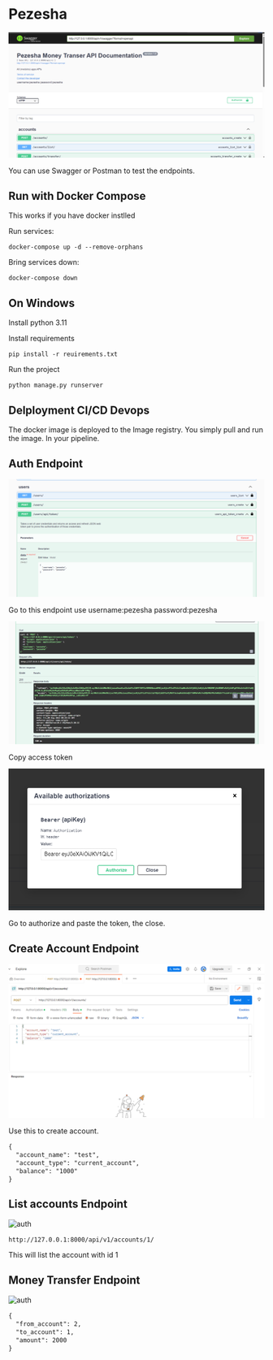 # Pezesha

![Pezesha](./pezesha.png)

You can use Swagger or Postman to test the endpoints.

## Run with Docker Compose

This works if you have docker instlled

Run services:
```
docker-compose up -d --remove-orphans
```

Bring services down:
```
docker-compose down
```

## On Windows

Install python 3.11

Install requirements
```
pip install -r reuirements.txt
```

Run the project
```
python manage.py runserver
```

## Delployment CI/CD Devops

The docker image is deployed to the Image registry. You simply pull and run the image. In your pipeline.

## Auth Endpoint

![auth](./auth.png)

Go to this endpoint use username:pezesha password:pezesha 

![auth](./accesstoken.png)

Copy access token

![auth](./token.png)

Go to authorize and paste the token, the close.

## Create Account Endpoint

![auth](./create.png)

Use this to create account.

```
{
  "account_name": "test",
  "account_type": "current_account",
  "balance": "1000"
}
````

## List accounts Endpoint

![auth](./getaccount.png)

```
http://127.0.0.1:8000/api/v1/accounts/1/
```

This will list the account with id 1

## Money Transfer Endpoint

![auth](./send.png)

```
{
  "from_account": 2,  
  "to_account": 1,    
  "amount": 2000
}
```

